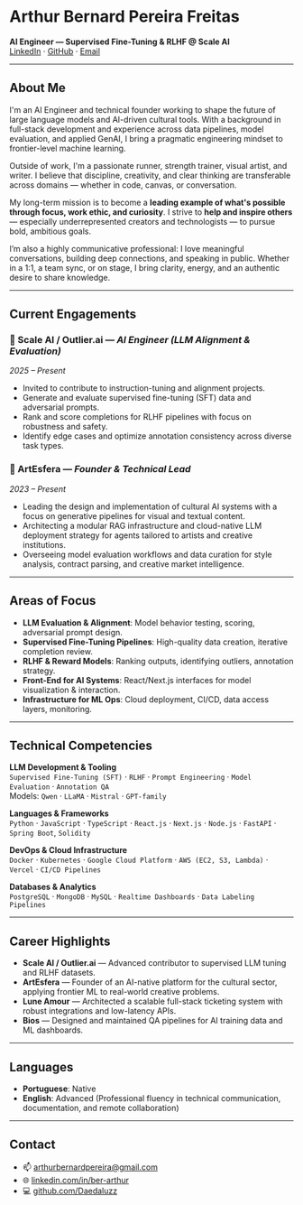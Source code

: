 # Arthur Bernard Pereira Freitas  
**AI Engineer — Supervised Fine-Tuning & RLHF @ Scale AI**  
[LinkedIn](https://linkedin.com/in/ber-arthur) · [GitHub](https://github.com/Daedaluzz) · [Email](mailto:arthurbernardpereira@gmail.com)

---

## About Me

I'm an AI Engineer and technical founder working to shape the future of large language models and AI-driven cultural tools. With a background in full-stack development and experience across data pipelines, model evaluation, and applied GenAI, I bring a pragmatic engineering mindset to frontier-level machine learning.

Outside of work, I'm a passionate runner, strength trainer, visual artist, and writer. I believe that discipline, creativity, and clear thinking are transferable across domains — whether in code, canvas, or conversation.

My long-term mission is to become a **leading example of what's possible through focus, work ethic, and curiosity**. I strive to **help and inspire others** — especially underrepresented creators and technologists — to pursue bold, ambitious goals.

I’m also a highly communicative professional: I love meaningful conversations, building deep connections, and speaking in public. Whether in a 1:1, a team sync, or on stage, I bring clarity, energy, and an authentic desire to share knowledge.

---

## Current Engagements

### 🔹 Scale AI / Outlier.ai — *AI Engineer (LLM Alignment & Evaluation)*  
*2025 – Present*  
- Invited to contribute to instruction-tuning and alignment projects.  
- Generate and evaluate supervised fine-tuning (SFT) data and adversarial prompts.  
- Rank and score completions for RLHF pipelines with focus on robustness and safety.  
- Identify edge cases and optimize annotation consistency across diverse task types.

### 🔹 ArtEsfera — *Founder & Technical Lead*  
*2023 – Present*  
- Leading the design and implementation of cultural AI systems with a focus on generative pipelines for visual and textual content.  
- Architecting a modular RAG infrastructure and cloud-native LLM deployment strategy for agents tailored to artists and creative institutions.  
- Overseeing model evaluation workflows and data curation for style analysis, contract parsing, and creative market intelligence.

---

## Areas of Focus

- **LLM Evaluation & Alignment**: Model behavior testing, scoring, adversarial prompt design.  
- **Supervised Fine-Tuning Pipelines**: High-quality data creation, iterative completion review.  
- **RLHF & Reward Models**: Ranking outputs, identifying outliers, annotation strategy.  
- **Front-End for AI Systems**: React/Next.js interfaces for model visualization & interaction.  
- **Infrastructure for ML Ops**: Cloud deployment, CI/CD, data access layers, monitoring.

---

## Technical Competencies

**LLM Development & Tooling**  
`Supervised Fine-Tuning (SFT)` · `RLHF` · `Prompt Engineering` · `Model Evaluation` · `Annotation QA`  
Models: `Qwen` · `LLaMA` · `Mistral` · `GPT-family`

**Languages & Frameworks**  
`Python` · `JavaScript` · `TypeScript` · `React.js` · `Next.js` · `Node.js` · `FastAPI` · `Spring Boot`, `Solidity`

**DevOps & Cloud Infrastructure**  
`Docker` · `Kubernetes` · `Google Cloud Platform` · `AWS (EC2, S3, Lambda)` · `Vercel` · `CI/CD Pipelines`

**Databases & Analytics**  
`PostgreSQL` · `MongoDB` · `MySQL` · `Realtime Dashboards` · `Data Labeling Pipelines`

---

## Career Highlights

- **Scale AI / Outlier.ai** — Advanced contributor to supervised LLM tuning and RLHF datasets.  
- **ArtEsfera** — Founder of an AI-native platform for the cultural sector, applying frontier ML to real-world creative problems.  
- **Lune Amour** — Architected a scalable full-stack ticketing system with robust integrations and low-latency APIs.  
- **Bios** — Designed and maintained QA pipelines for AI training data and ML dashboards.  

---

## Languages

- **Portuguese**: Native  
- **English**: Advanced (Professional fluency in technical communication, documentation, and remote collaboration)

---

## Contact

- 📫 [arthurbernardpereira@gmail.com](mailto:arthurbernardpereira@gmail.com)  
- 🌐 [linkedin.com/in/ber-arthur](https://linkedin.com/in/Daedaluzz)  
- 💻 [github.com/Daedaluzz](https://github.com/Daedaluzz)
